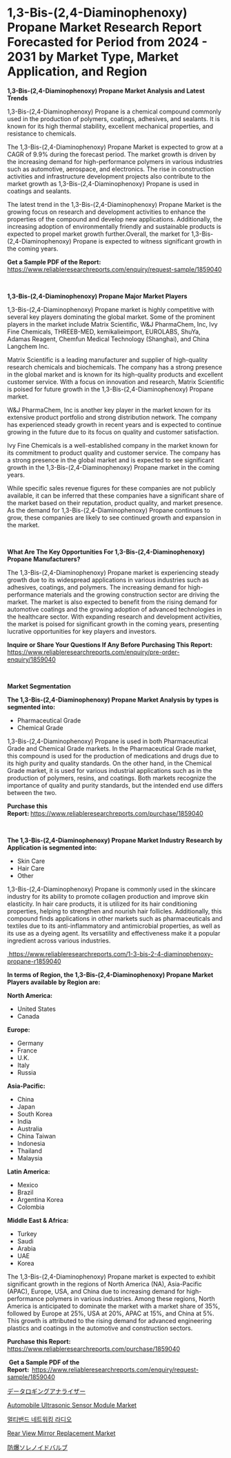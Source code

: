 <p><h1>1,3-Bis-(2,4-Diaminophenoxy) Propane Market Research Report Forecasted for Period from 2024 -  2031 by Market Type, Market Application, and Region</h1></p><p><strong>1,3-Bis-(2,4-Diaminophenoxy) Propane Market Analysis and Latest Trends</strong></p>
<p><p>1,3-Bis-(2,4-Diaminophenoxy) Propane is a chemical compound commonly used in the production of polymers, coatings, adhesives, and sealants. It is known for its high thermal stability, excellent mechanical properties, and resistance to chemicals.</p><p>The 1,3-Bis-(2,4-Diaminophenoxy) Propane Market is expected to grow at a CAGR of 9.9% during the forecast period. The market growth is driven by the increasing demand for high-performance polymers in various industries such as automotive, aerospace, and electronics. The rise in construction activities and infrastructure development projects also contribute to the market growth as 1,3-Bis-(2,4-Diaminophenoxy) Propane is used in coatings and sealants.</p><p>The latest trend in the 1,3-Bis-(2,4-Diaminophenoxy) Propane Market is the growing focus on research and development activities to enhance the properties of the compound and develop new applications. Additionally, the increasing adoption of environmentally friendly and sustainable products is expected to propel market growth further.Overall, the market for 1,3-Bis-(2,4-Diaminophenoxy) Propane is expected to witness significant growth in the coming years.</p></p>
<p><strong>Get a Sample PDF of the Report:&nbsp;</strong> <a href="https://www.reliableresearchreports.com/enquiry/request-sample/1859040">https://www.reliableresearchreports.com/enquiry/request-sample/1859040</a></p>
<p>&nbsp;</p>
<p><strong>1,3-Bis-(2,4-Diaminophenoxy) Propane Major Market Players</strong></p>
<p><p>1,3-Bis-(2,4-Diaminophenoxy) Propane market is highly competitive with several key players dominating the global market. Some of the prominent players in the market include Matrix Scientific, W&J PharmaChem, Inc, Ivy Fine Chemicals, THREEB-MED, kemikalieimport, EUROLABS, ShuYa, Adamas Reagent, Chemfun Medical Technology (Shanghai), and China Langchem Inc.</p><p>Matrix Scientific is a leading manufacturer and supplier of high-quality research chemicals and biochemicals. The company has a strong presence in the global market and is known for its high-quality products and excellent customer service. With a focus on innovation and research, Matrix Scientific is poised for future growth in the 1,3-Bis-(2,4-Diaminophenoxy) Propane market.</p><p>W&J PharmaChem, Inc is another key player in the market known for its extensive product portfolio and strong distribution network. The company has experienced steady growth in recent years and is expected to continue growing in the future due to its focus on quality and customer satisfaction.</p><p>Ivy Fine Chemicals is a well-established company in the market known for its commitment to product quality and customer service. The company has a strong presence in the global market and is expected to see significant growth in the 1,3-Bis-(2,4-Diaminophenoxy) Propane market in the coming years.</p><p>While specific sales revenue figures for these companies are not publicly available, it can be inferred that these companies have a significant share of the market based on their reputation, product quality, and market presence. As the demand for 1,3-Bis-(2,4-Diaminophenoxy) Propane continues to grow, these companies are likely to see continued growth and expansion in the market.</p></p>
<p>&nbsp;</p>
<p><strong>What Are The Key Opportunities For 1,3-Bis-(2,4-Diaminophenoxy) Propane Manufacturers?</strong></p>
<p><p>The 1,3-Bis-(2,4-Diaminophenoxy) Propane market is experiencing steady growth due to its widespread applications in various industries such as adhesives, coatings, and polymers. The increasing demand for high-performance materials and the growing construction sector are driving the market. The market is also expected to benefit from the rising demand for automotive coatings and the growing adoption of advanced technologies in the healthcare sector. With expanding research and development activities, the market is poised for significant growth in the coming years, presenting lucrative opportunities for key players and investors.</p></p>
<p><strong>Inquire or Share Your Questions If Any Before Purchasing This Report:</strong> <a href="https://www.reliableresearchreports.com/enquiry/pre-order-enquiry/1859040">https://www.reliableresearchreports.com/enquiry/pre-order-enquiry/1859040</a></p>
<p>&nbsp;</p>
<p><strong>Market Segmentation</strong></p>
<p><strong>The 1,3-Bis-(2,4-Diaminophenoxy) Propane Market Analysis by types is segmented into:</strong></p>
<p><ul><li>Pharmaceutical Grade</li><li>Chemical Grade</li></ul></p>
<p><p>1,3-Bis-(2,4-Diaminophenoxy) Propane is used in both Pharmaceutical Grade and Chemical Grade markets. In the Pharmaceutical Grade market, this compound is used for the production of medications and drugs due to its high purity and quality standards. On the other hand, in the Chemical Grade market, it is used for various industrial applications such as in the production of polymers, resins, and coatings. Both markets recognize the importance of quality and purity standards, but the intended end use differs between the two.</p></p>
<p><strong>Purchase this Report:&nbsp;</strong><a href="https://www.reliableresearchreports.com/purchase/1859040">https://www.reliableresearchreports.com/purchase/1859040</a></p>
<p>&nbsp;</p>
<p><strong>The 1,3-Bis-(2,4-Diaminophenoxy) Propane Market Industry Research by Application is segmented into:</strong></p>
<p><ul><li>Skin Care</li><li>Hair Care</li><li>Other</li></ul></p>
<p><p>1,3-Bis-(2,4-Diaminophenoxy) Propane is commonly used in the skincare industry for its ability to promote collagen production and improve skin elasticity. In hair care products, it is utilized for its hair conditioning properties, helping to strengthen and nourish hair follicles. Additionally, this compound finds applications in other markets such as pharmaceuticals and textiles due to its anti-inflammatory and antimicrobial properties, as well as its use as a dyeing agent. Its versatility and effectiveness make it a popular ingredient across various industries.</p></p>
<p><a href="https://www.reliableresearchreports.com/1-3-bis-2-4-diaminophenoxy-propane-r1859040">&nbsp;https://www.reliableresearchreports.com/1-3-bis-2-4-diaminophenoxy-propane-r1859040</a></p>
<p><strong>In terms of Region, the 1,3-Bis-(2,4-Diaminophenoxy) Propane Market Players available by Region are:</strong></p>
<p>
    <p> <strong> North America: </strong>
        <ul>
            <li>United States</li>
            <li>Canada</li>
        </ul>
        </p> 
    <p> <strong> Europe: </strong>
        <ul>
            <li>Germany</li>
            <li>France</li>
            <li>U.K.</li>
            <li>Italy</li>
            <li>Russia</li>
        </ul>
        </p> 
    <p> <strong> Asia-Pacific: </strong>
        <ul>
            <li>China</li>
            <li>Japan</li>
            <li>South Korea</li>
            <li>India</li>
            <li>Australia</li>
            <li>China Taiwan</li>
            <li>Indonesia</li>
            <li>Thailand</li>
            <li>Malaysia</li>
        </ul>
        </p> 
    <p> <strong> Latin America: </strong>
        <ul>
            <li>Mexico</li>
            <li>Brazil</li>
            <li>Argentina Korea</li>
            <li>Colombia</li>
        </ul>
        </p> 
    <p> <strong> Middle East & Africa: </strong>
        <ul>
            <li>Turkey</li>
            <li>Saudi</li>
            <li>Arabia</li>
            <li>UAE</li>
            <li>Korea</li>
        </ul>
    </p>
    </p>
<p><p>The 1,3-Bis-(2,4-Diaminophenoxy) Propane market is expected to exhibit significant growth in the regions of North America (NA), Asia-Pacific (APAC), Europe, USA, and China due to increasing demand for high-performance polymers in various industries. Among these regions, North America is anticipated to dominate the market with a market share of 35%, followed by Europe at 25%, USA at 20%, APAC at 15%, and China at 5%. This growth is attributed to the rising demand for advanced engineering plastics and coatings in the automotive and construction sectors.</p></p>
<p><strong>Purchase this Report: </strong><a href="https://www.reliableresearchreports.com/purchase/1859040">https://www.reliableresearchreports.com/purchase/1859040</a></p>
<p>&nbsp;<strong>Get a Sample PDF of the Report:&nbsp;&nbsp;</strong><a href="https://www.reliableresearchreports.com/enquiry/request-sample/1859040">https://www.reliableresearchreports.com/enquiry/request-sample/1859040</a></p>
<p><strong></strong></p>
<p><p><a href="https://github.com/laurenreichert/Market-Research-Report-List-2/blob/main/9234439123567.md">データロギングアナライザー</a></p><p><a href="https://github.com/fiixsa/Market-Research-Report-List-3/blob/main/automobile-ultrasonic-sensor-module-market.md">Automobile Ultrasonic Sensor Module Market</a></p><p><a href="https://github.com/asratman/Market-Research-Report-List-1/blob/main/3624062122452.md">멀티밴드 네트워킹 라디오</a></p><p><a href="https://github.com/cecuraprangm/Market-Research-Report-List-3/blob/main/rear-view-mirror-replacement-market.md">Rear View Mirror Replacement Market</a></p><p><a href="https://github.com/vtbvgl20191192/Market-Research-Report-List-2/blob/main/8248397123566.md">防爆ソレノイドバルブ</a></p></p>